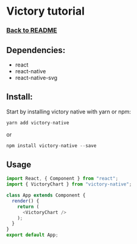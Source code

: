 # Victory tutorial
### [Back to README](../README.md/)

## Dependencies:
* react
* react-native
* react-native-svg

## Install:

Start by installing victory native with yarn or npm:

```javascript
yarn add victory-native
```

or

```javascript
npm install victory-native --save
```

## Usage

```javascript
import React, { Component } from "react";
import { VictoryChart } from "victory-native";

class App extends Component {
  render() {
    return (
      <VictoryChart />
    );
  }
}
export default App;
```
